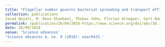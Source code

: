 ```yaml
---
title: "Flagellar number governs bacterial spreading and transport efficiency"
collection: publications
Javad Najafi, M. Reza Shaebani, Thomas John, Florian Altegoer, Gert Bange, and Christian Wagner
permalink: /publication/26/09/2018-https://www.science.org/doi/abs/10.1126/sciadv.aar6425
date: 26/09/2018
venue: 'Science advances'
'Science advances 4, no. 9 (2018): eaar6425.'
---
```


